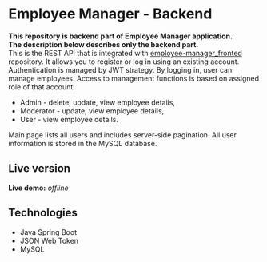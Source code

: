 # Employee Manager - Backend

**This repository is backend part of Employee Manager application.**\
**The description below describes only the backend part.**\
This is the REST API that is integrated with [employee-manager_fronted](https://github.com/saszotek/employee-manager_frontend) repository. It allows you to register or log in using an existing account. Authentication is managed by JWT strategy. By logging in, user can manage employees. Access to management functions is based on assigned role of that account:
- Admin - delete, update, view employee details,
- Moderator - update, view employee details,
- User - view employee details.

Main page lists all users and includes server-side pagination. All user information is stored in the MySQL database.

## Live version

**Live demo:** *offline*

## Technologies

- Java Spring Boot
- JSON Web Token
- MySQL
